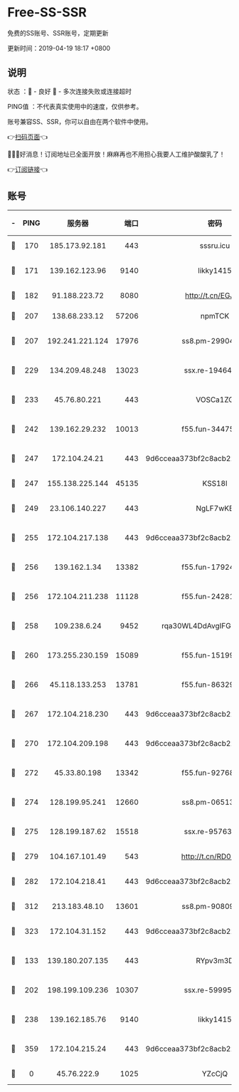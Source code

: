 # Free-SS-SSR

免费的SS账号、SSR账号，定期更新

更新时间：2019-04-19 18:17 +0800

## 说明

状态     ：🙂 - 良好 🙁 - 多次连接失败或连接超时

PING值   ：不代表真实使用中的速度，仅供参考。

账号兼容SS、SSR，你可以自由在两个软件中使用。

👉[扫码页面](https://liesauer.github.io/Free-SS-SSR/)👈

🎉🎉🎉好消息！订阅地址已全面开放！麻麻再也不用担心我要人工维护酸酸乳了！

👉[订阅链接](https://www.liesauer.net/yogurt/subscribe?ACCESS_TOKEN=DAYxR3mMaZAsaqUb)👈

## 账号

|-|PING|服务器|端口|密码|加密方式|区域|
|:----:|:----:|:-----:|-----:|:----:|:----:|:----:|
|🙂|170|185.173.92.181|443|sssru.icu|rc4-md5|RU|
|🙂|171|139.162.123.96|9140|likky1415|aes-256-cfb|JP|
|🙂|182|91.188.223.72|8080|http://t.cn/EGJIyrl|rc4-md5|RU|
|🙂|207|138.68.233.12|57206|npmTCK|rc4-md5|US|
|🙂|207|192.241.221.124|17976|ss8.pm-29904463|aes-256-cfb|US|
|🙂|229|134.209.48.248|13023|ssx.re-19464728|aes-256-cfb|US|
|🙂|233|45.76.80.221|443|VOSCa1ZG|aes-256-cfb|DE|
|🙂|242|139.162.29.232|10013|f55.fun-34475192|aes-256-cfb|SG|
|🙂|247|172.104.24.21|443|9d6cceaa373bf2c8acb22e60b6a58be6|aes-256-cfb|US|
|🙂|247|155.138.225.144|45135|KSS18l|rc4-md5|US|
|🙂|249|23.106.140.227|443|NgLF7wKB|aes-256-cfb|US|
|🙂|255|172.104.217.138|443|9d6cceaa373bf2c8acb22e60b6a58be6|aes-256-cfb|US|
|🙂|256|139.162.1.34|13382|f55.fun-17924853|aes-256-cfb|SG|
|🙂|256|172.104.211.238|11128|f55.fun-24281915|aes-256-cfb|US|
|🙂|258|109.238.6.24|9452|rqa30WL4DdAvgIFG6Fs3znzTa|aes-256-cfb|FR|
|🙂|260|173.255.230.159|15089|f55.fun-15199879|aes-256-cfb|US|
|🙂|266|45.118.133.253|13781|f55.fun-86329122|aes-256-cfb|SG|
|🙂|267|172.104.218.230|443|9d6cceaa373bf2c8acb22e60b6a58be6|aes-256-cfb|US|
|🙂|270|172.104.209.198|443|9d6cceaa373bf2c8acb22e60b6a58be6|aes-256-cfb|US|
|🙂|272|45.33.80.198|13342|f55.fun-92768260|aes-256-cfb|US|
|🙂|274|128.199.95.241|12660|ss8.pm-06513340|aes-256-cfb|SG|
|🙂|275|128.199.187.62|15518|ssx.re-95763300|aes-256-cfb|SG|
|🙂|279|104.167.101.49|543|http://t.cn/RD0D7sx|rc4-md5|CA|
|🙂|282|172.104.218.41|443|9d6cceaa373bf2c8acb22e60b6a58be6|aes-256-cfb|US|
|🙂|312|213.183.48.10|13601|ss8.pm-90809119|rc4-md5|RU|
|🙂|323|172.104.31.152|443|9d6cceaa373bf2c8acb22e60b6a58be6|aes-256-cfb|US|
|🙂|133|139.180.207.135|443|RYpv3m3D|aes-256-cfb|JP|
|🙂|202|198.199.109.236|10307|ssx.re-59995602|aes-256-cfb|US|
|🙂|238|139.162.185.76|9140|likky1415|aes-256-cfb|DE|
|🙂|359|172.104.215.24|443|9d6cceaa373bf2c8acb22e60b6a58be6|aes-256-cfb|US|
|🙁|0|45.76.222.9|1025|YZcCjQ|rc4-md5|JP|
